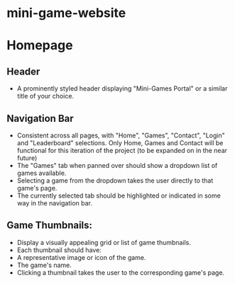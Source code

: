 # mini-game-website
# Homepage

## Header
- A prominently styled header displaying "Mini-Games Portal" or a similar title of your choice.

## Navigation Bar
- Consistent across all pages, with "Home", "Games", "Contact", "Login" and "Leaderboard" selections. Only Home, Games and Contact will be functional for this iteration of the project (to be expanded on in the near future)
- The "Games" tab when panned over should show a dropdown list of games available. 
- Selecting a game from the dropdown takes the user directly to that game's page.
- The currently selected tab should be highlighted or indicated in some way in the navigation bar.

## Game Thumbnails:
- Display a visually appealing grid or list of game thumbnails.
- Each thumbnail should have:
- A representative image or icon of the game.
- The game's name.
- Clicking a thumbnail takes the user to the corresponding game's page.
